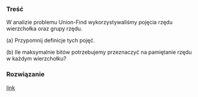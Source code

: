 ### Treść
W analizie problemu Union-Find wykorzystywaliśmy pojęcia rzędu wierzchołka oraz grupy
rzędu. 

(a) Przypomnij definicje tych pojęć. 

(b) Ile maksymalnie bitów potrzebujemy przeznaczyć na
pamiętanie rzędu w każdym wierzchołku?

### Rozwiązanie
[link](https://github.com/ithrasil/AiSD/blob/master/egzaminy/CZ%201/2017/zasadniczy/18.md)

